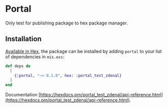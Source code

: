 # Portal

Only test for publishing package to hex package manager.

## Installation

[Available in Hex](https://hex.pm/packages/portal_test_zdenal), the package can be installed
by adding `portal` to your list of dependencies in `mix.exs`:

```elixir
def deps do
  [
    {:portal, "~> 0.1.0", hex: :portal_test_zdenal}
  ]
end
```

Documentation [https://hexdocs.pm/portal_test_zdenal/api-reference.html](https://hexdocs.pm/portal_test_zdenal/api-reference.html).
